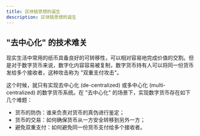 ```yaml
---
title: 区块链思想的诞生
description: 区块链思想的诞生
---
```


## "去中心化" 的技术难关

现实生活中常用的纸币具备良好的可转移性，可以相对容易地完成价值的交割。但是对于数字货币来说，数字化内容容易被复制，数字货币持有人可以将同一份货币发给多个接收者，这种攻击称为 "双重支付攻击"。

这个时候，就只有实现去中心化 (de-centralized) 或多中心化 (multi-centralized) 的数字货币系统。在 "去中心化" 的场景下，实现数字货币存在如下几个难题：

- 货币的防伪：谁来负责对货币的真伪进行鉴定；
- 货币的交易：如何确保货币从一方安全转移到另外一方；
- 避免双重支付：如何避免同一份货币支付给多个接收者。
